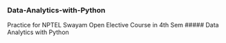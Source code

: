 ### Data-Analytics-with-Python

Practice for NPTEL Swayam Open Elective Course in 4th Sem ##### Data Analytics with Python
